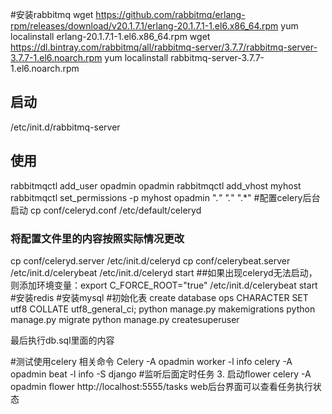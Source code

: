 #安装rabbitmq
wget https://github.com/rabbitmq/erlang-rpm/releases/download/v20.1.7.1/erlang-20.1.7.1-1.el6.x86_64.rpm
yum localinstall erlang-20.1.7.1-1.el6.x86_64.rpm
wget https://dl.bintray.com/rabbitmq/all/rabbitmq-server/3.7.7/rabbitmq-server-3.7.7-1.el6.noarch.rpm
yum localinstall rabbitmq-server-3.7.7-1.el6.noarch.rpm
## 启动
/etc/init.d/rabbitmq-server
## 使用
rabbitmqctl add_user opadmin  opadmin
rabbitmqctl add_vhost myhost
rabbitmqctl set_permissions -p myhost opadmin ".*" ".*" ".*"
#配置celery后台启动
cp conf/celeryd.conf /etc/default/celeryd
### 将配置文件里的内容按照实际情况更改

cp conf/celeryd.server /etc/init.d/celeryd
cp conf/celerybeat.server /etc/init.d/celerybeat
/etc/init.d/celeryd start  ##如果出现celeryd无法启动，则添加环境变量：export C_FORCE_ROOT="true"
/etc/init.d/celerybeat start
#安装redis
#安装mysql
#初始化表
create database ops CHARACTER SET utf8 COLLATE utf8_general_ci;
python manage.py makemigrations
python manage.py migrate
python manage.py createsuperuser

最后执行db.sql里面的内容

#测试使用celery  相关命令
Celery -A opadmin  worker -l info
celery -A opadmin  beat -l info -S django  #监听后面定时任务
3. 启动flower celery -A opadmin  flower
http://localhost:5555/tasks web后台界面可以查看任务执行状态